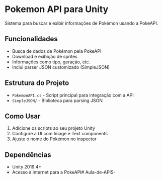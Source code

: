 # Pokemon API para Unity

Sistema para buscar e exibir informações de Pokémon usando a PokeAPI.

## Funcionalidades

- Busca de dados de Pokémon pela PokeAPI
- Download e exibição de sprites
- Informações como tipo, geração, etc.
- Inclui parser JSON customizado (SimpleJSON)

## Estrutura do Projeto

- `PokemonAPI.cs` - Script principal para integração com a API
- `SimpleJSON/` - Biblioteca para parsing JSON

## Como Usar

1. Adicione os scripts ao seu projeto Unity
2. Configure a UI com Image e Text components
3. Ajuste o nome do Pokémon no inspector

## Dependências

- Unity 2019.4+
- Acesso à internet para a PokeAPI# Aula-de-APIS-
